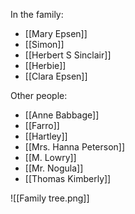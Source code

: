 In the family:
- [[Mary Epsen]]
- [[Simon]]
- [[Herbert S Sinclair]]
- [[Herbie]]
- [[Clara Epsen]]

Other people:
- [[Anne Babbage]]
- [[Farro]]
- [[Hartley]]
- [[Mrs. Hanna Peterson]]
- [[M. Lowry]]
- [[Mr. Nogula]]
- [[Thomas Kimberly]]

![[Family tree.png]]